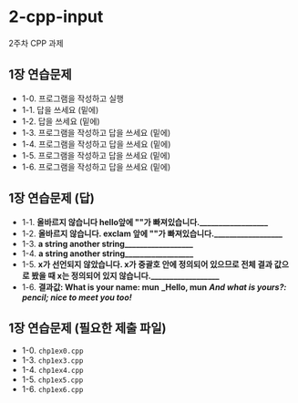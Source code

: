 # 2-cpp-input

2주차 CPP 과제

## 1장 연습문제

- 1-0. 프로그램을 작성하고 실행
- 1-1. 답을 쓰세요 (밑에)
- 1-2. 답을 쓰세요 (밑에)
- 1-3. 프로그램을 작성하고 답을 쓰세요 (밑에)
- 1-4. 프로그램을 작성하고 답을 쓰세요 (밑에)
- 1-5. 프로그램을 작성하고 답을 쓰세요 (밑에)
- 1-6. 프로그램을 작성하고 답을 쓰세요 (밑에)

## 1장 연습문제 (답)

- 1-1. **__올바르지 않습니다 hello앞에 ""가 빠져있습니다.____________________**
- 1-2. **__올바르지 않습니다. exclam 앞에 ""가 빠져있습니다.____________________**
- 1-3. **__a string another string____________________**
- 1-4. **__a string another string____________________**
- 1-5. **__x가 선언되지 않았습니다. x가 중괄호 안에 정의되어 있으므로 전체 결과 값으로 봤을 때 x는 정의되어 있지 않습니다.____________________**
- 1-6. **__결과값: What is your name: mun__**
 **___Hello, mun__**
 **___And what is yours?: pencil; nice to meet you too!___**
## 1장 연습문제 (필요한 제출 파일)

- 1-0. `chp1ex0.cpp`
- 1-3. `chp1ex3.cpp`
- 1-4. `chp1ex4.cpp`
- 1-5. `chp1ex5.cpp`
- 1-6. `chp1ex6.cpp`

